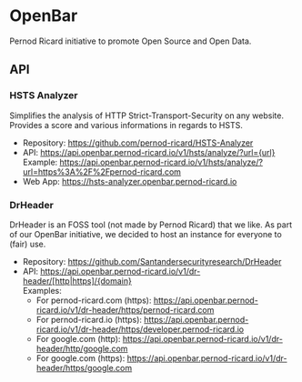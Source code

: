 # OpenBar

Pernod Ricard initiative to promote Open Source and Open Data.

## API

### HSTS Analyzer
Simplifies the analysis of HTTP Strict-Transport-Security on any website. Provides a score and various informations in regards to HSTS.
- Repository: <https://github.com/pernod-ricard/HSTS-Analyzer>
- API: <https://api.openbar.pernod-ricard.io/v1/hsts/analyze/?url={url}>  
Example: https://api.openbar.pernod-ricard.io/v1/hsts/analyze/?url=https%3A%2F%2Fpernod-ricard.com
- Web App: https://hsts-analyzer.openbar.pernod-ricard.io

### DrHeader
DrHeader is an FOSS tool (not made by Pernod Ricard) that we like. As part of our OpenBar initiative, we decided to host an instance for everyone to (fair) use.
- Repository: https://github.com/Santandersecurityresearch/DrHeader
- API: <https://api.openbar.pernod-ricard.io/v1/dr-header/[http|https]/{domain}>  
Examples:
  - For pernod-ricard.com (https): https://api.openbar.pernod-ricard.io/v1/dr-header/https/pernod-ricard.com
  - For pernod-ricard.io (https): https://api.openbar.pernod-ricard.io/v1/dr-header/https/developer.pernod-ricard.io
  - For google.com (http): https://api.openbar.pernod-ricard.io/v1/dr-header/http/google.com
  - For google.com (https): https://api.openbar.pernod-ricard.io/v1/dr-header/https/google.com
